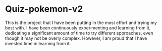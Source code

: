 # Quiz-pokemon-v2
This is the project that I have been putting in the most effort and trying my best with. I have been continuously experimenting and learning from it, dedicating a significant amount of time to try different approaches, even though it may not be overly complex.
However, I am proud that I have invested time in learning from it.
